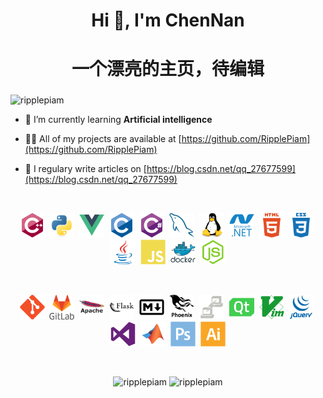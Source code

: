 <!--### Hi there 👋>

<!--
**RipplePiam/ripplepiam** is a ✨ _special_ ✨ repository because its `README.md` (this file) appears on your GitHub profile.

Here are some ideas to get you started:

- 🔭 I’m currently working on ...
- 🌱 I’m currently learning ...
- 👯 I’m looking to collaborate on ...
- 🤔 I’m looking for help with ...
- 💬 Ask me about ...
- 📫 How to reach me: ...
- 😄 Pronouns: ...
- ⚡ Fun fact: ...
-->

<h1 align="center">Hi 👋, I'm ChenNan</h1>
<h1 align="center">一个漂亮的主页，待编辑</h1>
<h3 align="center"></h3>

<p align="left"> <img src="https://komarev.com/ghpvc/?username=ripplepiam" alt="ripplepiam" /> </p>

- 🌱 I’m currently learning **Artificial intelligence**

- 👨‍💻 All of my projects are available at [https://github.com/RipplePiam](https://github.com/RipplePiam)

- 📝 I regulary write articles on [https://blog.csdn.net/qq_27677599](https://blog.csdn.net/qq_27677599)

<!-- - 📫 How to reach me **@qq.com** -->
<br/>
<p align="center">
  &nbsp;<img src="./icons/cplusplus/cplusplus-original.svg" alt="cplusplus" width="40" height="40"/>
  &nbsp;<img src="./icons/python/python-original.svg" alt="python" width="40" height="40"/>
  &nbsp;<img src="./icons/vuejs/vuejs-original.svg" alt="vuejs" width="40" height="40"/>
  &nbsp;<img src="./icons/c/c-original.svg" alt="c" width="40" height="40"/>
  &nbsp;<img src="./icons/csharp/csharp-original.svg" alt="csharp" width="40" height="40"/>
  &nbsp;<img src="./icons/mysql/mysql-original.svg" alt="mysql" width="40" height="40"/>
  &nbsp;<img src="./icons/linux/linux-original.svg" alt="linux" width="40" height="40"/>
  &nbsp;<img src="./icons/dot-net/dot-net-plain-wordmark.svg" alt="dotnet" width="40" height="40"/>
  &nbsp;<img src="./icons/html5/html5-plain-wordmark.svg" alt="html5" width="40" height="40"/>
  &nbsp;<img src="./icons/css3/css3-plain-wordmark.svg" alt="css3" width="40" height="40"/>
  &nbsp;<img src="./icons/java/java-original.svg" alt="java" width="40" height="40"/>
  &nbsp;<img src="./icons/javascript/javascript-plain.svg" alt="javascript" width="40" height="40"/>
  &nbsp;<img src="./icons/docker/docker-original-wordmark.svg" alt="docker" width="40" height="40"/>
  &nbsp;<img src="./icons/nodejs/nodejs-plain.svg" alt="nodejs" width="40" height="40"/>
</p>

<br/>
<p align="center">
  &nbsp;<img src="./icons/git/git-original.svg" alt="git" width="40" height="40"/>
  &nbsp;<img src="./icons/gitlab/gitlab-original-wordmark.svg" alt="gitlab" width="40" height="40"/>
  &nbsp;<img src="./icons/apache/apache-original-wordmark.svg" alt="apache" width="40" height="40"/>
  &nbsp;<img src="./icons/flask/flask-original-wordmark.svg" alt="flask" width="40" height="40"/>
  &nbsp;<img src="./icons/markdown/markdown-original.svg" alt="markdown" width="40" height="40"/>
  &nbsp;<img src="./icons/phoenix/phoenix-plain-wordmark.svg" alt="phoenix" width="40" height="40"/>
  &nbsp;<img src="./icons/putty/putty-plain.svg" alt="putty" width="40" height="40"/>
  &nbsp;<img src="./icons/qt/qt-original.svg" alt="qt" width="40" height="40"/>
  &nbsp;<img src="./icons/vim/vim-plain.svg" alt="vim" width="40" height="40"/>
  &nbsp;<img src="./icons/jquery/jquery-plain-wordmark.svg" alt="jquery" width="40" height="40"/>
  &nbsp;<img src="./icons/visualstudio/visualstudio-plain.svg" alt="visualstudio" width="40" height="40"/>
  &nbsp;<img src="./icons/matlab/matlab-original.svg" alt="matlab" width="40" height="40"/>
  &nbsp;<img src="./icons/photoshop/photoshop-plain.svg" alt="photoshop" width="40" height="40"/>
  &nbsp;<img src="./icons/illustrator/illustrator-plain.svg" alt="illustrator" width="40" height="40"/>
</p>

<br/>
<p align="center">
  <img src="https://github-readme-stats-git-masterrstaa-rickstaa.vercel.app/api?username=ripplepiam&show_icons=true&include_all_commits=true&count_private=true&line_height=30" alt="ripplepiam" width="420" height="200"/>
  <img src="https://github-readme-stats-git-masterrstaa-rickstaa.vercel.app/api/top-langs/?username=ripplepiam&layout=compact&langs_count=10&hide=Makefile,NSIS,Assembly&card_width=420" alt="ripplepiam" width="420" height="200"/>
</p>
